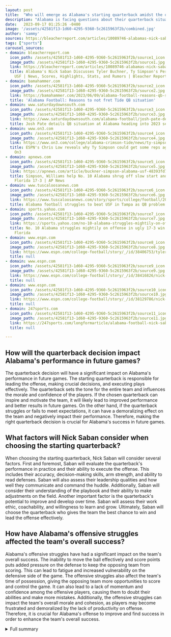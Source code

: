 ```yaml
---
layout: post
title:  "Who will emerge as Alabama's starting quarterback amidst the ongoing competition?"
description: "Alabama is facing questions about their quarterback situation after a lackluster offensive performance against USF and the ongoing battle for the starting position."
date:   2023-09-17 01:25:26 -0400
image: '/assets/42581f13-1d60-4295-9360-5c2615963f2b/combined.jpg'
author: 'sammy'
sources: https://bleacherreport.com/articles/10089746-alabamas-nick-saban-discusses-tyler-buchner-ty-simpsons-performance-vs-usf https://bamahammer.com/2023/06/09/alabama-football-reasons-qb-situation/ https://www.saturdaydownsouth.com/alabama-football/josh-pate-details-qb-situation-at-alabama-heading-into-2023-season/ https://www.espn.com/college-football/story/_/id/38406753/tyler-buchner-expected-start-alabama-usf-sources-say https://www.espn.com/college-football/story/_/id/38416826/nick-saban-noncommittal-starter-more-qb-struggles https://www.on3.com/college/alabama-crimson-tide/news/ty-simpson-alabama-usf-reps-quarterback-tyler-buchner-jalen-milroe-chris-low-paul-finebaum/ https://apnews.com/article/buckner-simpson-alabama-usf-48393fd7eb9925267eead1524f8fc5d7 https://www.espn.com/college-football/story/_/id/38129786/nick-saban-say-yet-alabama-qb-competition https://247sports.com/longformarticle/alabama-football-nick-sabans-vague-remarks-offer-transfer-qb-possibilities-via-portal-and-beyond-for-2023-208888426/ https://www.tuscaloosanews.com/story/sports/college/football/2023/09/16/alabama-football-usf-ty-simpson-tyler-buchner-jalen-milroe-nick-saban/70790196007/ https://sports.yahoo.com/no-10-alabama-struggles-mightily-on-offense-in-ugly-17-3-win-over-south-florida-234954328.html
tags: ["sports"]
carousel_sources:
- domain: bleacherreport.com
  icon_path: /assets/42581f13-1d60-4295-9360-5c2615963f2b/source1_icon.jpg
  image_path: /assets/42581f13-1d60-4295-9360-5c2615963f2b/source1.jpg
  link: https://bleacherreport.com/articles/10089746-alabamas-nick-saban-discusses-tyler-buchner-ty-simpsons-performance-vs-usf
  title: Alabama's Nick Saban Discusses Tyler Buchner, Ty Simpson's Performance vs.
    USF | News, Scores, Highlights, Stats, and Rumors | Bleacher Report
- domain: bamahammer.com
  icon_path: /assets/42581f13-1d60-4295-9360-5c2615963f2b/source2_icon.jpg
  image_path: /assets/42581f13-1d60-4295-9360-5c2615963f2b/source2.jpg
  link: https://bamahammer.com/2023/06/09/alabama-football-reasons-qb-situation/
  title: 'Alabama Football: Reasons to not fret Tide QB situation'
- domain: www.saturdaydownsouth.com
  icon_path: /assets/42581f13-1d60-4295-9360-5c2615963f2b/source3_icon.jpg
  image_path: /assets/42581f13-1d60-4295-9360-5c2615963f2b/source3.jpg
  link: https://www.saturdaydownsouth.com/alabama-football/josh-pate-details-qb-situation-at-alabama-heading-into-2023-season/
  title: Josh Pate details QB situation at Alabama heading into 2023 season
- domain: www.on3.com
  icon_path: /assets/42581f13-1d60-4295-9360-5c2615963f2b/source4_icon.jpg
  image_path: /assets/42581f13-1d60-4295-9360-5c2615963f2b/source4.jpg
  link: https://www.on3.com/college/alabama-crimson-tide/news/ty-simpson-alabama-usf-reps-quarterback-tyler-buchner-jalen-milroe-chris-low-paul-finebaum/
  title: ESPN's Chris Low reveals why Ty Simpson could get some reps against USF -
    On3
- domain: apnews.com
  icon_path: /assets/42581f13-1d60-4295-9360-5c2615963f2b/source5_icon.jpg
  image_path: /assets/42581f13-1d60-4295-9360-5c2615963f2b/source5.jpg
  link: https://apnews.com/article/buckner-simpson-alabama-usf-48393fd7eb9925267eead1524f8fc5d7
  title: Simpson, Williams help No. 10 Alabama shrug off slow start and beat South
    Florida 17-3 | AP News
- domain: www.tuscaloosanews.com
  icon_path: /assets/42581f13-1d60-4295-9360-5c2615963f2b/source6_icon.jpg
  image_path: /assets/42581f13-1d60-4295-9360-5c2615963f2b/source6.jpg
  link: https://www.tuscaloosanews.com/story/sports/college/football/2023/09/16/alabama-football-usf-ty-simpson-tyler-buchner-jalen-milroe-nick-saban/70790196007/
  title: Alabama football struggles to beat USF in Tampa as QB problem persists
- domain: sports.yahoo.com
  icon_path: /assets/42581f13-1d60-4295-9360-5c2615963f2b/source7_icon.jpg
  image_path: /assets/42581f13-1d60-4295-9360-5c2615963f2b/source7.jpg
  link: https://sports.yahoo.com/no-10-alabama-struggles-mightily-on-offense-in-ugly-17-3-win-over-south-florida-234954328.html
  title: No. 10 Alabama struggles mightily on offense in ugly 17-3 win over South
    Florida
- domain: www.espn.com
  icon_path: /assets/42581f13-1d60-4295-9360-5c2615963f2b/source8_icon.jpg
  image_path: /assets/42581f13-1d60-4295-9360-5c2615963f2b/source8.jpg
  link: https://www.espn.com/college-football/story/_/id/38406753/tyler-buchner-expected-start-alabama-usf-sources-say
  title: null
- domain: www.espn.com
  icon_path: /assets/42581f13-1d60-4295-9360-5c2615963f2b/source9_icon.jpg
  image_path: /assets/42581f13-1d60-4295-9360-5c2615963f2b/source9.jpg
  link: https://www.espn.com/college-football/story/_/id/38416826/nick-saban-noncommittal-starter-more-qb-struggles
  title: null
- domain: www.espn.com
  icon_path: /assets/42581f13-1d60-4295-9360-5c2615963f2b/source10_icon.jpg
  image_path: /assets/42581f13-1d60-4295-9360-5c2615963f2b/source10.jpg
  link: https://www.espn.com/college-football/story/_/id/38129786/nick-saban-say-yet-alabama-qb-competition
  title: null
- domain: 247sports.com
  icon_path: /assets/42581f13-1d60-4295-9360-5c2615963f2b/source11_icon.jpg
  image_path: /assets/42581f13-1d60-4295-9360-5c2615963f2b/source11.jpg
  link: https://247sports.com/longformarticle/alabama-football-nick-sabans-vague-remarks-offer-transfer-qb-possibilities-via-portal-and-beyond-for-2023-208888426/
  title: null

---
```


## How will the quarterback decision impact Alabama's performance in future games?
The quarterback decision will have a significant impact on Alabama's performance in future games. The starting quarterback is responsible for leading the offense, making crucial decisions, and executing plays effectively. The quarterback sets the tone for the entire team and influences the morale and confidence of the players. If the chosen quarterback can inspire and motivate the team, it will likely lead to improved performance and better results in future games. On the other hand, if the quarterback struggles or fails to meet expectations, it can have a demoralizing effect on the team and negatively impact their performance. Therefore, making the right quarterback decision is crucial for Alabama's success in future games.

## What factors will Nick Saban consider when choosing the starting quarterback?
When choosing the starting quarterback, Nick Saban will consider several factors. First and foremost, Saban will evaluate the quarterback's performance in practice and their ability to execute the offense. This includes their accuracy, decision-making skills, arm strength, and ability to read defenses. Saban will also assess their leadership qualities and how well they communicate and command the huddle. Additionally, Saban will consider their understanding of the playbook and their ability to make adjustments on the field. Another important factor is the quarterback's potential to improve and develop over time. Saban will assess their work ethic, coachability, and willingness to learn and grow. Ultimately, Saban will choose the quarterback who gives the team the best chance to win and lead the offense effectively.

## How have Alabama's offensive struggles affected the team's overall success?
Alabama's offensive struggles have had a significant impact on the team's overall success. The inability to move the ball effectively and score points puts added pressure on the defense to keep the opposing team from scoring. This can lead to fatigue and increased vulnerability on the defensive side of the game. The offensive struggles also affect the team's time of possession, giving the opposing team more opportunities to score and control the game. It can also lead to a lack of momentum and confidence among the offensive players, causing them to doubt their abilities and make more mistakes. Additionally, the offensive struggles can impact the team's overall morale and cohesion, as players may become frustrated and demoralized by the lack of productivity on offense. Therefore, it is crucial for Alabama's offense to improve and find success in order to enhance the team's overall success.



<details>
  <summary>Full summary</summary>
<p>The Crimson Tide's offense struggled in their win over USF, prompting head coach Nick Saban to turn to Tyler Buchner and Ty Simpson at quarterback. However, neither quarterback separated themselves from the rest of the pack, leaving Saban evaluating the quarterbacks to determine who gives the best opportunity for success.</p>
<p>Buchner completed 5-of-14 passes for 34 yards, while Simpson completed 5-of-9 passes for 73 yards and even scored a rushing touchdown. Despite their efforts, protection issues continue to plague Alabama's offense, making the decision even more challenging for Saban.</p>
<p>The quarterback situation at Alabama has been a major concern, not just for this season, but also for the upcoming 2023 season. With Jalen Milroe, Tyler Buchner, and Ty Simpson competing for the starting position, turnovers have been a significant issue for Simpson. While Buchner was taken from Notre Dame, it does not guarantee him the starting role as he had limited playing time and average stats during his time at Notre Dame.</p>
<p>Simpson, on the other hand, is considered to have the highest potential among Alabama's quarterbacks, adding more uncertainty to the decision-making process. It seems that Simpson's performance in practice has been praiseworthy, standing out as the most promising candidate.</p>
<p>The recent news suggests that Alabama is making a change at quarterback, with Tyler Buchner expected to start over Jalen Milroe in their upcoming game against South Florida. Buchner, who transferred from Notre Dame, has taken the majority of first-team reps in practice this week, signaling Saban's intentions. Milroe's two interceptions in the last game played a role in the decision. The choice to play Buchner and Simpson is an internal decision, according to Saban, who expressed concerns about the offensive line's performance and the number of sacks allowed.</p>
<p>Despite the struggles, Saban is proud of his team's competitiveness and acknowledges that the Tide's QB1 will not have to win games on his own. In the post-season, however, Alabama may need more than just a serviceable quarterback to succeed.</p>
<p>Alabama's game against South Florida provided some insights into the quarterback competition. Buchner started the game but struggled to find his rhythm, completing just 5 of 14 pass attempts for 34 yards. Simpson came in and provided a spark, going 5-of-9 for 73 yards and scoring a touchdown on a 1-yard run. Saban will evaluate the quarterbacks to decide the starter for the next game against Ole Miss.</p>
<p>The uncertainty surrounding Alabama's quarterback situation has been a topic of discussion throughout the preseason. With Bryce Young leaving for the NFL draft and Jalen Milroe returning as the primary backup, the competition has been open. Ty Simpson, who played as the third-string QB last season, is also in the mix for the starting job. Saban wants the quarterbacks to compete and separate themselves, making the decision even more challenging.</p>
<p>Alabama's offense has struggled to move the ball effectively, relying heavily on the running game. The defense has been the saving grace, keeping South Florida's offense off the board. However, penalties and inconsistency from the offensive line have hindered Alabama's ability to make big plays.</p>
<p>In conclusion, Alabama's quarterback drama continues to unfold as the battle for the starting position intensifies. With Tyler Buchner, Jalen Milroe, and Ty Simpson vying for the role, Nick Saban faces the difficult task of choosing the quarterback who will lead the team to success. The ongoing evaluation process and the upcoming games will be crucial in determining the outcome of this quarterback saga. Whether it's Buchner, Milroe, or Simpson, Alabama's success will depend on the quarterback's ability to perform under pressure and make the necessary plays to secure victories.</p>
</details>
